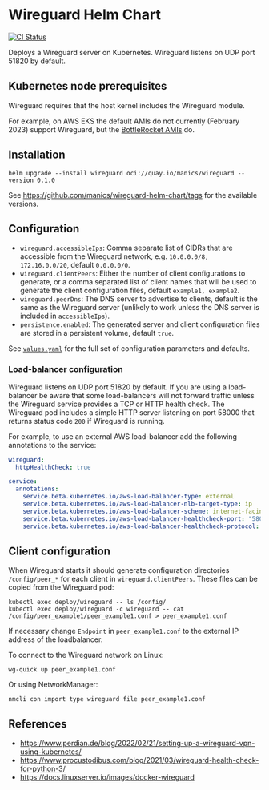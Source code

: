 # Wireguard Helm Chart

[![CI Status](https://github.com/manics/wireguard-helm-chart/workflows/Test%20and%20Publish/badge.svg)](https://github.com/manics/wireguard-helm-chart/actions?query=branch%3Amain)

Deploys a Wireguard server on Kubernetes.
Wireguard listens on UDP port 51820 by default.

## Kubernetes node prerequisites

Wireguard requires that the host kernel includes the Wireguard module.

For example, on AWS EKS the default AMIs do not currently (February 2023) support Wireguard, but the [BottleRocket AMIs](https://docs.aws.amazon.com/eks/latest/userguide/launch-node-bottlerocket.html) do.

## Installation

```
helm upgrade --install wireguard oci://quay.io/manics/wireguard --version 0.1.0
```

See https://github.com/manics/wireguard-helm-chart/tags for the available versions.

## Configuration

- `wireguard.accessibleIps`: Comma separate list of CIDRs that are accessible from the Wireguard network, e.g. `10.0.0.0/8, 172.16.0.0/20`, default `0.0.0.0/0`.
- `wireguard.clientPeers`: Either the number of client configurations to generate, or a comma separated list of client names that will be used to generate the client configuration files, default `example1, example2`.
- `wireguard.peerDns`: The DNS server to advertise to clients, default is the same as the Wireguard server (unlikely to work unless the DNS server is included in `accessibleIps`).
- `persistence.enabled`: The generated server and client configuration files are stored in a persistent volume, default `true`.

See [`values.yaml`](./values.yaml) for the full set of configuration parameters and defaults.

### Load-balancer configuration

Wireguard listens on UDP port 51820 by default.
If you are using a load-balancer be aware that some load-balancers will not forward traffic unless the Wireguard service provides a TCP or HTTP health check.
The Wireguard pod includes a simple HTTP server listening on port 58000 that returns status code `200` if Wireguard is running.

For example, to use an external AWS load-balancer add the following annotations to the service:

```yaml
wireguard:
  httpHealthCheck: true

service:
  annotations:
    service.beta.kubernetes.io/aws-load-balancer-type: external
    service.beta.kubernetes.io/aws-load-balancer-nlb-target-type: ip
    service.beta.kubernetes.io/aws-load-balancer-scheme: internet-facing
    service.beta.kubernetes.io/aws-load-balancer-healthcheck-port: "58000"
    service.beta.kubernetes.io/aws-load-balancer-healthcheck-protocol: TCP
```

## Client configuration

When Wireguard starts it should generate configuration directories `/config/peer_*` for each client in `wireguard.clientPeers`.
These files can be copied from the Wireguard pod:

```
kubectl exec deploy/wireguard -- ls /config/
kubectl exec deploy/wireguard -c wireguard -- cat /config/peer_example1/peer_example1.conf > peer_example1.conf
```

If necessary change `Endpoint` in `peer_example1.conf` to the external IP address of the loadbalancer.

To connect to the Wireguard network on Linux:

```
wg-quick up peer_example1.conf
```

Or using NetworkManager:

```
nmcli con import type wireguard file peer_example1.conf
```

## References

- https://www.perdian.de/blog/2022/02/21/setting-up-a-wireguard-vpn-using-kubernetes/
- https://www.procustodibus.com/blog/2021/03/wireguard-health-check-for-python-3/
- https://docs.linuxserver.io/images/docker-wireguard
